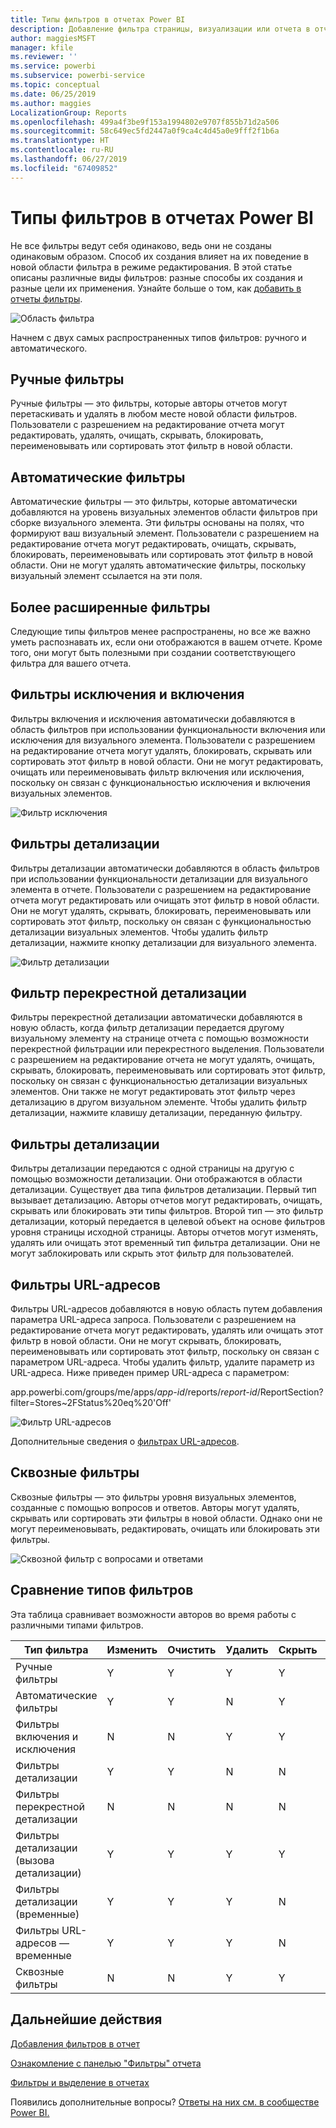 ```yaml
---
title: Типы фильтров в отчетах Power BI
description: Добавление фильтра страницы, визуализации или отчета в отчет в Power BI
author: maggiesMSFT
manager: kfile
ms.reviewer: ''
ms.service: powerbi
ms.subservice: powerbi-service
ms.topic: conceptual
ms.date: 06/25/2019
ms.author: maggies
LocalizationGroup: Reports
ms.openlocfilehash: 499a4f3be9f153a1994802e9707f855b71d2a506
ms.sourcegitcommit: 58c649ec5fd2447a0f9ca4c4d45a0e9fff2f1b6a
ms.translationtype: HT
ms.contentlocale: ru-RU
ms.lasthandoff: 06/27/2019
ms.locfileid: "67409852"
---
```

# <a name="types-of-filters-in-power-bi-reports"></a>Типы фильтров в отчетах Power BI

Не все фильтры ведут себя одинаково, ведь они не созданы одинаковым образом. Способ их создания влияет на их поведение в новой области фильтра в режиме редактирования. В этой статье описаны различные виды фильтров: разные способы их создания и разные цели их применения. Узнайте больше о том, как [добавить в отчеты фильтры](power-bi-report-add-filter.md). 

![Область фильтра](media/power-bi-report-filter-types/power-bi-filter-pane.png)

Начнем с двух самых распространенных типов фильтров: ручного и автоматического.

## <a name="manual-filters"></a>Ручные фильтры 

Ручные фильтры — это фильтры, которые авторы отчетов могут перетаскивать и удалять в любом месте новой области фильтров. Пользователи с разрешением на редактирование отчета могут редактировать, удалять, очищать, скрывать, блокировать, переименовывать или сортировать этот фильтр в новой области.

## <a name="automatic-filters"></a>Автоматические фильтры 

Автоматические фильтры — это фильтры, которые автоматически добавляются на уровень визуальных элементов области фильтров при сборке визуального элемента. Эти фильтры основаны на полях, что формируют ваш визуальный элемент. Пользователи с разрешением на редактирование отчета могут редактировать, очищать, скрывать, блокировать, переименовывать или сортировать этот фильтр в новой области. Они не могут удалять автоматические фильтры, поскольку визуальный элемент ссылается на эти поля.

## <a name="more-advanced-filters"></a>Более расширенные фильтры

Следующие типы фильтров менее распространены, но все же важно уметь распознавать их, если они отображаются в вашем отчете. Кроме того, они могут быть полезными при создании соответствующего фильтра для вашего отчета.

## <a name="include-and-exclude-filters"></a>Фильтры исключения и включения

Фильтры включения и исключения автоматически добавляются в область фильтров при использовании функциональности включения или исключения для визуального элемента. Пользователи с разрешением на редактирование отчета могут удалять, блокировать, скрывать или сортировать этот фильтр в новой области. Они не могут редактировать, очищать или переименовывать фильтр включения или исключения, поскольку он связан с функциональностью исключения и включения визуальных элементов.

![Фильтр исключения](media/power-bi-report-filter-types/power-bi-filters-exclude.png)

## <a name="drill-down-filters"></a>Фильтры детализации

Фильтры детализации автоматически добавляются в область фильтров при использовании функциональности детализации для визуального элемента в отчете. Пользователи с разрешением на редактирование отчета могут редактировать или очищать этот фильтр в новой области. Они не могут удалять, скрывать, блокировать, переименовывать или сортировать этот фильтр, поскольку он связан с функциональностью детализации визуальных элементов. Чтобы удалить фильтр детализации, нажмите кнопку детализации для визуального элемента.

![Фильтр детализации](media/power-bi-report-filter-types/power-bi-filters-drill-down.png)

## <a name="cross-drill-filters"></a>Фильтр перекрестной детализации

Фильтры перекрестной детализации автоматически добавляются в новую область, когда фильтр детализации передается другому визуальному элементу на странице отчета с помощью возможности перекрестной фильтрации или перекрестного выделения. Пользователи с разрешением на редактирование отчета не могут удалять, очищать, скрывать, блокировать, переименовывать или сортировать этот фильтр, поскольку он связан с функциональностью детализации визуальных элементов. Они также не могут редактировать этот фильтр через детализацию в другом визуальном элементе. Чтобы удалить фильтр детализации, нажмите клавишу детализации, переданную фильтру.

## <a name="drillthrough-filters"></a>Фильтры детализации

Фильтры детализации передаются с одной страницы на другую с помощью возможности детализации. Они отображаются в области детализации. Существует два типа фильтров детализации. Первый тип вызывает детализацию. Авторы отчетов могут редактировать, очищать, скрывать или блокировать эти типы фильтров. Второй тип — это фильтр детализации, который передается в целевой объект на основе фильтров уровня страницы исходной страницы. Авторы отчетов могут изменять, удалять или очищать этот временный тип фильтра детализации. Они не могут заблокировать или скрыть этот фильтр для пользователей.

## <a name="url-filters"></a>Фильтры URL-адресов

Фильтры URL-адресов добавляются в новую область путем добавления параметра URL-адреса запроса. Пользователи с разрешением на редактирование отчета могут редактировать, удалять или очищать этот фильтр в новой области. Они не могут скрывать, блокировать, переименовывать или сортировать этот фильтр, поскольку он связан с параметром URL-адреса. Чтобы удалить фильтр, удалите параметр из URL-адреса. Ниже приведен пример URL-адреса с параметром:

app.powerbi.com/groups/me/apps/*app-id*/reports/*report-id*/ReportSection?filter=Stores~2FStatus%20eq%20'Off'

![Фильтр URL-адресов](media/power-bi-report-filter-types/power-bi-filter-url.png)

Дополнительные сведения о [фильтрах URL-адресов](service-url-filters.md).

## <a name="pass-through-filters"></a>Сквозные фильтры

Сквозные фильтры — это фильтры уровня визуальных элементов, созданные с помощью вопросов и ответов. Авторы могут удалять, скрывать или сортировать эти фильтры в новой области. Однако они не могут переименовывать, редактировать, очищать или блокировать эти фильтры.

![Сквозной фильтр с вопросами и ответами](media/power-bi-report-filter-types/power-bi-filters-qna.png)

## <a name="comparing-filter-types"></a>Сравнение типов фильтров

Эта таблица сравнивает возможности авторов во время работы с различными типами фильтров.

| Тип фильтра | Изменить | Очистить | Удалить | Скрыть | Блокировать | Сортировка | Переименовать |
|----|----|----|----|----|----|----|----|
| Ручные фильтры | Y | Y | Y | Y | Y | Y | Y |
| Автоматические фильтры | Y | Y | N | Y | Y | Y | Y |
| Фильтры включения и исключения | N | N | Y | Y | Y | Y | N |
| Фильтры детализации | Y | Y | N | N | N | N | N |
| Фильтры перекрестной детализации | N | N | N | N | N | N | N |
| Фильтры детализации (вызова детализации) | Y | Y | Y | Y | Y | N | N |
| Фильтры детализации (временные) | Y | Y | Y | N | N | N | N |
| Фильтры URL-адресов — временные | Y | Y | Y | N | N | N | N |
| Сквозные фильтры | N | N | Y | Y | N | Y | N |



## <a name="next-steps"></a>Дальнейшие действия

[Добавления фильтров в отчет](power-bi-report-add-filter.md)

[Ознакомление с панелью "Фильтры" отчета](consumer/end-user-report-filter.md)

[Фильтры и выделение в отчетах](power-bi-reports-filters-and-highlighting.md)

Появились дополнительные вопросы? [Ответы на них см. в сообществе Power BI.](http://community.powerbi.com/)

